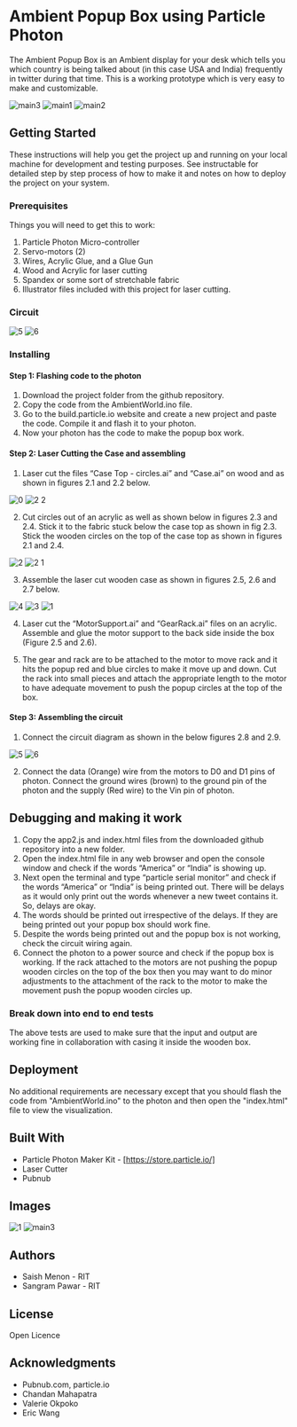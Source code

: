 # Ambient Popup Box using Particle Photon

The Ambient Popup Box is an Ambient display for your desk which tells you which country is being talked about (in this case USA and India) frequently in twitter during that time. This is a working prototype which is very easy to make and customizable.

![main3](https://cloud.githubusercontent.com/assets/6739924/21127760/740a0baa-c0c3-11e6-8d72-ed1c0dd3e53d.jpg)
![main1](https://cloud.githubusercontent.com/assets/6739924/21127761/74153584-c0c3-11e6-8e72-3288c33f3949.jpg)
![main2](https://cloud.githubusercontent.com/assets/6739924/21127762/74171b92-c0c3-11e6-9f4f-d8a72998a60f.jpg)

## Getting Started

These instructions will help you get the project up and running on your local machine for development and testing purposes. See instructable for detailed step by step process of how to make it and notes on how to deploy the project on your system.

### Prerequisites

Things you will need to get this to work:

1. Particle Photon Micro-controller
2. Servo-motors (2)
3. Wires, Acrylic Glue, and a Glue Gun
4. Wood and Acrylic for laser cutting
5. Spandex or some sort of stretchable fabric
6. Illustrator files included with this project for laser cutting.

### Circuit

![5](https://cloud.githubusercontent.com/assets/6739924/21127715/1b2d3642-c0c3-11e6-9019-07ab615fad38.jpg)
![6](https://cloud.githubusercontent.com/assets/6739924/21127716/1b2d6edc-c0c3-11e6-9cca-d6630cb3ffe2.jpg)

### Installing

#### Step 1: Flashing code to the photon
1. Download the project folder from the github repository.
2. Copy the code from the AmbientWorld.ino file.
3. Go to the build.particle.io website and create a new project and paste the code. Compile it and flash it to your photon.
4. Now your photon has the code to make the popup box work.

#### Step 2: Laser Cutting the Case and assembling
1. Laser cut the files “Case Top - circles.ai” and “Case.ai” on wood and as shown in figures 2.1 and 2.2 below.

![0](https://cloud.githubusercontent.com/assets/6739924/21127708/1b1b5e9a-c0c3-11e6-92e9-837c5ccfa2c8.jpg)
![2 2](https://cloud.githubusercontent.com/assets/6739924/21127711/1b1cfe9e-c0c3-11e6-86cd-361d1396044c.jpg)

2. Cut circles out of an acrylic as well as shown below in figures 2.3 and 2.4. Stick it to the fabric stuck below the case top as shown in fig 2.3. Stick the wooden circles on the top of the case top as shown in figures 2.1 and 2.4. 

![2](https://cloud.githubusercontent.com/assets/6739924/21127710/1b1d0060-c0c3-11e6-9e21-5b767dd26784.jpg)
![2 1](https://cloud.githubusercontent.com/assets/6739924/21127712/1b1d3990-c0c3-11e6-85c9-04bce45e8836.jpg)

3. Assemble the laser cut wooden case as shown in figures 2.5, 2.6 and 2.7 below.

![4](https://cloud.githubusercontent.com/assets/6739924/21127714/1b2d2d82-c0c3-11e6-926b-a47cfd3f118c.jpg)
![3](https://cloud.githubusercontent.com/assets/6739924/21127713/1b1f7070-c0c3-11e6-9190-4ce904a7b769.jpg)
![1](https://cloud.githubusercontent.com/assets/6739924/21127709/1b1bf63e-c0c3-11e6-80f7-863909df62d3.jpg)

4. Laser cut the “MotorSupport.ai” and “GearRack.ai” files on an acrylic. Assemble and glue the motor support to the back side inside the box (Figure 2.5 and 2.6).

5. The gear and rack are to be attached to the motor to move rack and it hits the popup red and blue circles to make it move up and down. Cut the rack into small pieces and attach the appropriate length to the motor to have adequate movement to push the popup circles at the top of the box.

#### Step 3: Assembling the circuit

1. Connect the circuit diagram as shown in the below figures 2.8 and 2.9. 

![5](https://cloud.githubusercontent.com/assets/6739924/21127715/1b2d3642-c0c3-11e6-9019-07ab615fad38.jpg)
![6](https://cloud.githubusercontent.com/assets/6739924/21127716/1b2d6edc-c0c3-11e6-9cca-d6630cb3ffe2.jpg)

2. Connect the data (Orange) wire from the motors to D0 and D1 pins of photon. Connect the ground wires (brown) to the ground pin of the photon and the supply (Red wire) to the Vin pin of photon.



## Debugging and making it work

1.	Copy the app2.js and index.html files from the downloaded github repository into a new folder.
2.	Open the index.html file in any web browser and open the console window and check if the words “America” or “India” is showing up.
3.	Next open the terminal and type “particle serial monitor” and check if the words “America” or “India” is being printed out. There will be delays as it would only print out the words whenever a new tweet contains it. So, delays are okay.
4.	The words should be printed out irrespective of the delays. If they are being printed out your popup box should work fine.
5.	Despite the words being printed out and the popup box is not working, check the circuit wiring again.
6.	Connect the photon to a power source and check if the popup box is working. If the rack attached to the motors are not pushing the popup wooden circles on the top of the box then you may want to do minor adjustments to the attachment of the rack to the motor to make the movement push the popup wooden circles up.


### Break down into end to end tests

The above tests are used to make sure that the input and output are working fine in collaboration with casing it inside the wooden box.

## Deployment

No additional requirements are necessary except that you should flash the code from "AmbientWorld.ino" to the photon and then open the "index.html" file to view the visualization.

## Built With

* Particle Photon Maker Kit - [https://store.particle.io/]
* Laser Cutter
* Pubnub

## Images

![1](https://cloud.githubusercontent.com/assets/6739924/21127709/1b1bf63e-c0c3-11e6-80f7-863909df62d3.jpg)
![main3](https://cloud.githubusercontent.com/assets/6739924/21127760/740a0baa-c0c3-11e6-8d72-ed1c0dd3e53d.jpg)

## Authors

* Saish Menon - RIT
* Sangram Pawar - RIT

## License

Open Licence

## Acknowledgments

* Pubnub.com, particle.io
* Chandan Mahapatra
* Valerie Okpoko
* Eric Wang
